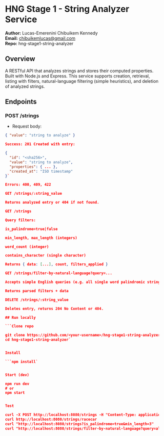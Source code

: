 # HNG Stage 1 - String Analyzer Service

**Author:** Lucas-Emerenini Chibuikem Kennedy  
**Email:** chibuikemlucas@gmail.com  
**Repo:** hng-stage1-string-analyzer

## Overview
A RESTful API that analyzes strings and stores their computed properties. Built with Node.js and Express. This service supports creation, retrieval, listing with filters, natural-language filtering (simple heuristics), and deletion of analyzed strings.

## Endpoints

### POST /strings
- Request body:
```json
{ "value": "string to analyze" }

Success: 201 Created with entry:

{
  "id": "<sha256>",
  "value": "string to analyze",
  "properties": { ... },
  "created_at": "ISO timestamp"
}`

Errors: 400, 409, 422

GET /strings/:string_value

Returns analyzed entry or 404 if not found.

GET /strings

Query filters:

is_palindrome=true|false

min_length, max_length (integers)

word_count (integer)

contains_character (single character)

Returns { data: [...], count, filters_applied }

GET /strings/filter-by-natural-language?query=...

Accepts simple English queries (e.g. all single word palindromic strings)

Returns parsed filters + data

DELETE /strings/:string_value

Deletes entry, returns 204 No Content or 404.

## Run locally

```Clone repo

git clone https://github.com/<your-username>/hng-stage1-string-analyzer.git
cd hng-stage1-string-analyzer`


Install

```npm install`


Start (dev)

npm run dev
# or
npm start


Test

curl -X POST http://localhost:8080/strings -H "Content-Type: application/json" -d '{"value":"racecar"}'
curl http://localhost:8080/strings/racecar
curl "http://localhost:8080/strings?is_palindrome=true&min_length=3"
curl "http://localhost:8080/strings/filter-by-natural-language?query=all%20single%20word%20palindromic%20strings"

